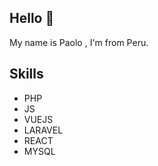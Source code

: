 ## Hello 👋

My name is Paolo , I'm from Peru.


## Skills

* PHP
* JS 
* VUEJS
* LARAVEL
* REACT 
* MYSQL
